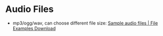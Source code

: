 # Audio Files

- mp3/ogg/wav, can choose different file size: [Sample audio files | File Examples Download](https://file-examples.com/index.php/sample-audio-files/)
